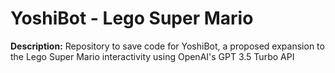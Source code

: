 # YoshiBot - Lego Super Mario
**Description:** Repository to save code for YoshiBot, a proposed expansion to the Lego Super Mario interactivity using OpenAI's GPT 3.5 Turbo API

